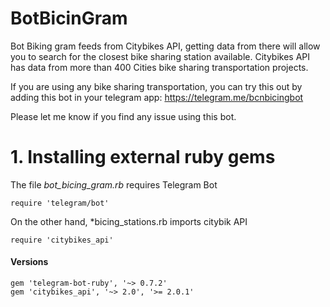 # BotBicinGram

Bot Biking gram feeds from Citybikes API, getting data from there will allow you to search for the closest bike sharing station available. Citybikes API has data from more than 400 Cities bike sharing transportation projects.

If you are using any bike sharing transportation, you can try this out by adding this bot in your telegram app: https://telegram.me/bcnbicingbot

Please let me know if you find any issue using this bot.

# 1. Installing external ruby gems

The file *bot_bicing_gram.rb* requires Telegram Bot

    require 'telegram/bot'

On the other hand, *bicing_stations.rb imports citybik API

    require 'citybikes_api'

#### Versions

    gem 'telegram-bot-ruby', '~> 0.7.2'
    gem 'citybikes_api', '~> 2.0', '>= 2.0.1'
    
